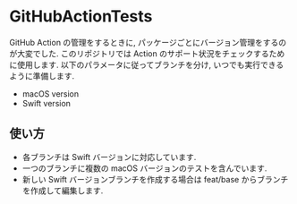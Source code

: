 # GitHubActionTests

GitHub Action の管理をするときに, パッケージごとにバージョン管理をするのが大変でした. このリポジトリでは Action のサポート状況をチェックするために使用します. 以下のパラメータに従ってブランチを分け, いつでも実行できるように準備します.

- macOS version
- Swift version

## 使い方

- 各ブランチは Swift バージョンに対応しています.
- 一つのブランチに複数の macOS バージョンのテストを含んでいます.
- 新しい Swift バージョンブランチを作成する場合は feat/base からブランチを作成して編集します.
